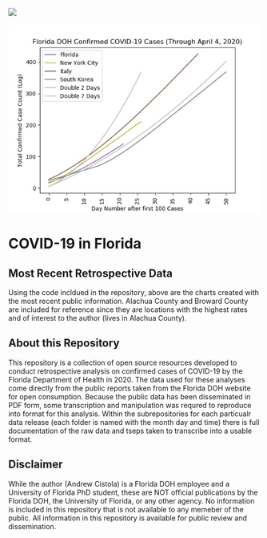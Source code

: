 ![](_new/total_daily.jpg)

![](_new/new_daily.jpeg)

# COVID-19 in Florida

## Most Recent Retrospective Data
Using the code incldued in the repository, above are the charts created with the most recent public information. 
Alachua County and Broward County are included for reference since they are locations with the highest rates and of interest to the author (lives in Alachua County). 

## About this Repository
This repository is a collection of open source resources developed to conduct retrospective analysis on confirmed cases of COVID-19 by the Florida Department of Health in 2020. 
The data used for these analyses come directly from the public reports taken from the Florida DOH website for open consumption. 
Because the public data has been disseminated in PDF form, some transcription and manipulation was requred to reproduce into format for this analysis. Within the subrepositories for each particualr data release (each folder is named with the month day and time) there is full documentation of the raw data and tseps taken to transcribe into a usable format. 

## Disclaimer
While the author (Andrew Cistola) is a Florida DOH employee and a University of Florida PhD student, these are NOT official publications by the Florida DOH, the University of Florida, or any other agency. 
No information is included in this repository that is not available to any memeber of the public. 
All information in this repository is available for public review and dissemination. 